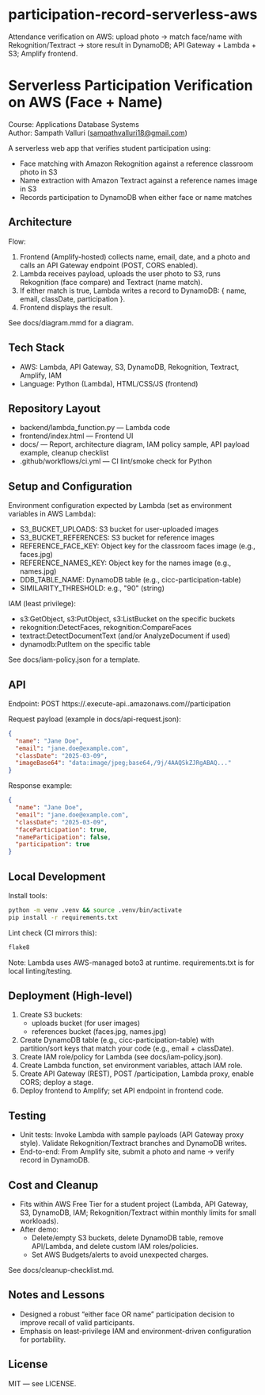 # participation-record-serverless-aws
Attendance verification on AWS: upload photo → match face/name with Rekognition/Textract → store result in DynamoDB; API Gateway + Lambda + S3; Amplify frontend.
# Serverless Participation Verification on AWS (Face + Name)

Course: Applications Database Systems  
Author: Sampath Valluri (sampathvalluri18@gmail.com)

A serverless web app that verifies student participation using:
- Face matching with Amazon Rekognition against a reference classroom photo in S3
- Name extraction with Amazon Textract against a reference names image in S3
- Records participation to DynamoDB when either face or name matches

## Architecture

Flow:
1) Frontend (Amplify-hosted) collects name, email, date, and a photo and calls an API Gateway endpoint (POST, CORS enabled).
2) Lambda receives payload, uploads the user photo to S3, runs Rekognition (face compare) and Textract (name match).
3) If either match is true, Lambda writes a record to DynamoDB: { name, email, classDate, participation }.
4) Frontend displays the result.

See docs/diagram.mmd for a diagram.

## Tech Stack

- AWS: Lambda, API Gateway, S3, DynamoDB, Rekognition, Textract, Amplify, IAM
- Language: Python (Lambda), HTML/CSS/JS (frontend)

## Repository Layout

- backend/lambda_function.py — Lambda code
- frontend/index.html — Frontend UI
- docs/ — Report, architecture diagram, IAM policy sample, API payload example, cleanup checklist
- .github/workflows/ci.yml — CI lint/smoke check for Python

## Setup and Configuration

Environment configuration expected by Lambda (set as environment variables in AWS Lambda):
- S3_BUCKET_UPLOADS: S3 bucket for user-uploaded images
- S3_BUCKET_REFERENCES: S3 bucket for reference images
- REFERENCE_FACE_KEY: Object key for the classroom faces image (e.g., faces.jpg)
- REFERENCE_NAMES_KEY: Object key for the names image (e.g., names.jpg)
- DDB_TABLE_NAME: DynamoDB table (e.g., cicc-participation-table)
- SIMILARITY_THRESHOLD: e.g., "90" (string)

IAM (least privilege):
- s3:GetObject, s3:PutObject, s3:ListBucket on the specific buckets
- rekognition:DetectFaces, rekognition:CompareFaces
- textract:DetectDocumentText (and/or AnalyzeDocument if used)
- dynamodb:PutItem on the specific table

See docs/iam-policy.json for a template.

## API

Endpoint: POST https://<api-id>.execute-api.<region>.amazonaws.com/<stage>/participation

Request payload (example in docs/api-request.json):
```json
{
  "name": "Jane Doe",
  "email": "jane.doe@example.com",
  "classDate": "2025-03-09",
  "imageBase64": "data:image/jpeg;base64,/9j/4AAQSkZJRgABAQ..."
}
```

Response example:
```json
{
  "name": "Jane Doe",
  "email": "jane.doe@example.com",
  "classDate": "2025-03-09",
  "faceParticipation": true,
  "nameParticipation": false,
  "participation": true
}
```

## Local Development

Install tools:
```bash
python -m venv .venv && source .venv/bin/activate
pip install -r requirements.txt
```

Lint check (CI mirrors this):
```bash
flake8
```

Note: Lambda uses AWS-managed boto3 at runtime. requirements.txt is for local linting/testing.

## Deployment (High-level)

1) Create S3 buckets:
   - uploads bucket (for user images)
   - references bucket (faces.jpg, names.jpg)
2) Create DynamoDB table (e.g., cicc-participation-table) with partition/sort keys that match your code (e.g., email + classDate).
3) Create IAM role/policy for Lambda (see docs/iam-policy.json).
4) Create Lambda function, set environment variables, attach IAM role.
5) Create API Gateway (REST), POST /participation, Lambda proxy, enable CORS; deploy a stage.
6) Deploy frontend to Amplify; set API endpoint in frontend code.

## Testing

- Unit tests: Invoke Lambda with sample payloads (API Gateway proxy style). Validate Rekognition/Textract branches and DynamoDB writes.
- End-to-end: From Amplify site, submit a photo and name → verify record in DynamoDB.

## Cost and Cleanup

- Fits within AWS Free Tier for a student project (Lambda, API Gateway, S3, DynamoDB, IAM; Rekognition/Textract within monthly limits for small workloads).
- After demo:
  - Delete/empty S3 buckets, delete DynamoDB table, remove API/Lambda, and delete custom IAM roles/policies.
  - Set AWS Budgets/alerts to avoid unexpected charges.

See docs/cleanup-checklist.md.

## Notes and Lessons

- Designed a robust “either face OR name” participation decision to improve recall of valid participants.
- Emphasis on least-privilege IAM and environment-driven configuration for portability.

## License

MIT — see LICENSE.
